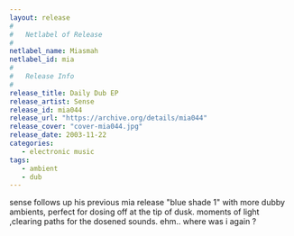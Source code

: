 ```yaml
---
layout: release
#
#   Netlabel of Release
#
netlabel_name: Miasmah
netlabel_id: mia
#
#   Release Info
#
release_title: Daily Dub EP
release_artist: Sense
release_id: mia044
release_url: "https://archive.org/details/mia044"
release_cover: "cover-mia044.jpg"
release_date: 2003-11-22
categories:
   - electronic music
tags:
   - ambient
   - dub
---
```

sense follows up his previous mia release "blue shade 1" with more dubby ambients, perfect for dosing off at the tip of dusk. moments of light ,clearing paths for the dosened sounds. ehm.. where was i again ?
